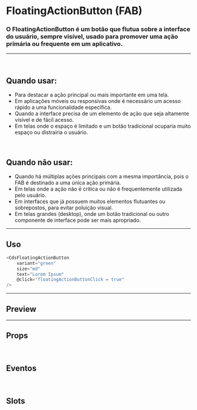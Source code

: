 # FloatingActionButton (FAB)

### O FloatingActionButton é um botão que flutua sobre a interface do usuário, sempre visível, usado para promover uma ação primária ou frequente em um aplicativo.
---
<br />

## Quando usar:
- Para destacar a ação principal ou mais importante em uma tela.
- Em aplicações móveis ou responsivas onde é necessário um acesso rápido a uma funcionalidade específica.
- Quando a interface precisa de um elemento de ação que seja altamente visível e de fácil acesso.
- Em telas onde o espaço é limitado e um botão tradicional ocuparia muito espaço ou distrairia o usuário.

<br />

## Quando não usar:
- Quando há múltiplas ações principais com a mesma importância, pois o FAB é destinado a uma única ação primária.
- Em telas onde a ação não é crítica ou não é frequentemente utilizada pelo usuário.
- Em interfaces que já possuem muitos elementos flutuantes ou sobrepostos, para evitar poluição visual.
- Em telas grandes (desktop), onde um botão tradicional ou outro componente de interface pode ser mais apropriado.


---

## Uso

```js
<CdsFloatingActionButton
	variant="green"
	size="md"
	text="Lorem Ipsum"
	@click="floatingActionButtonClick = true"
/>
```

---

## Preview

<PreviewBuilder
	:args
	:component="CdsFloatingActionButton"
	:events
/>

---

## Props

<APITable
	name="FloatingActionButton"
	section="props"
/>
<br />

## Eventos

<APITable
	name="FloatingActionButton"
	section="events"
/>
<br />

## Slots

<APITable
	name="FloatingActionButton"
	section="slots"
/>

<script setup>
import { ref } from 'vue';
import CdsFloatingActionButton from '@/components/FloatingActionButton.vue';

const events = [
	'floatingActionButton-click'
];

const args = ref({
	actions: [
		{
			icon: 'document-outline',
			label: 'Documentos',
		},
		{
			icon: 'home-outline',
			label: 'Início',
		},
		{
			icon: 'edit-outline',
			label: 'Editar',
		}
	],
	variant: 'green',
	size: 'md',
});
</script>
